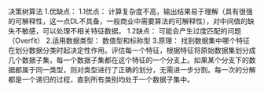 决策树算法
1.优缺点：
	1.1优点：
	计算复杂度不高，输出结果易于理解（具有很强的可解释性，这一点DL不具备，一般商业中需要算法的可解释性），对中间值的缺失不敏感，可以处理不相关特征数据。
	1.2缺点：
	可能会产生过度匹配的问题（Overfit）
2.适用数据类型：
	数值型和标称型
3.原理：
	找到数据集中哪个特征在划分数据分类时起决定性作用。评估每一个特征，根据特征将原始数据集划分成几个数据子集，每一个数据子集都在这个特征的一个分支上。如果某个分支下的数据都属于同一类型，则对类型进行了正确的划分，无需进一步分割。每一次的分解都是一个递归的过程，直到所有类别均处于一个数据子集中。